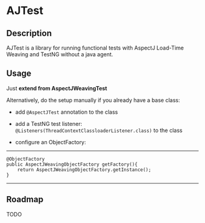 AJTest
====================

Description
--------------------

AJTest is a library for running functional tests with AspectJ Load-Time Weaving and TestNG without a java agent.

Usage
--------------------

Just __extend from AspectJWeavingTest__

Alternatively, do the setup manually if you already have a base class:

* add `@AspectJTest` annotation to the class

* add a TestNG test listener: `@Listeners(ThreadContextClassloaderListener.class)` to the class


* configure an ObjectFactory:

-------------------------------
    @ObjectFactory
    public AspectJWeavingObjectFactory getFactory(){
        return AspectJWeavingObjectFactory.getInstance();
    }
------------------------------

Roadmap
--------------------
TODO